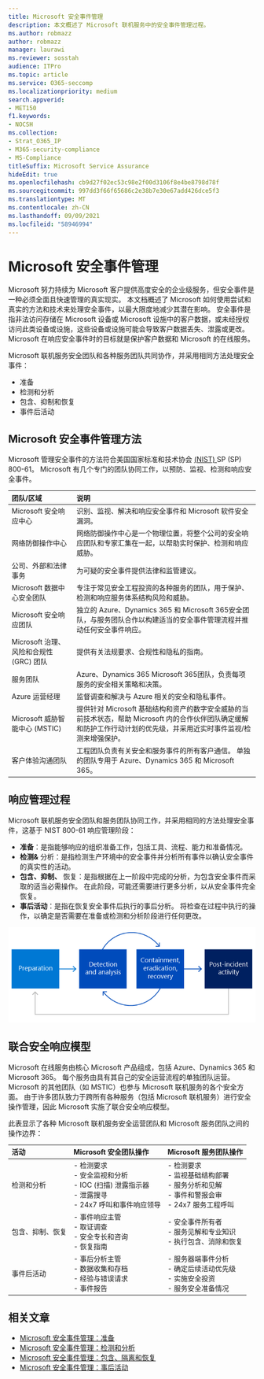 ```yaml
---
title: Microsoft 安全事件管理
description: 本文概述了 Microsoft 联机服务中的安全事件管理过程。
ms.author: robmazz
author: robmazz
manager: laurawi
ms.reviewer: sosstah
audience: ITPro
ms.topic: article
ms.service: O365-seccomp
ms.localizationpriority: medium
search.appverid:
- MET150
f1.keywords:
- NOCSH
ms.collection:
- Strat_O365_IP
- M365-security-compliance
- MS-Compliance
titleSuffix: Microsoft Service Assurance
hideEdit: true
ms.openlocfilehash: cb9d27f02ec53c98e2f00d3106f8e4be8798d78f
ms.sourcegitcommit: 997dd3f66f65686c2e38b7e30e67add426dce5f3
ms.translationtype: MT
ms.contentlocale: zh-CN
ms.lasthandoff: 09/09/2021
ms.locfileid: "58946994"
---
```

# <a name="microsoft-security-incident-management"></a>Microsoft 安全事件管理

Microsoft 努力持续为 Microsoft 客户提供高度安全的企业级服务，但安全事件是一种必须全面且快速管理的真实现实。 本文档概述了 Microsoft 如何使用尝试和真实的方法和技术来处理安全事件，以最大限度地减少其潜在影响。 安全事件是指非法访问存储在 Microsoft 设备或 Microsoft 设施中的客户数据，或未经授权访问此类设备或设施，这些设备或设施可能会导致客户数据丢失、泄露或更改。 Microsoft 在响应安全事件时的目标就是保护客户数据和 Microsoft 的在线服务。

Microsoft 联机服务安全团队和各种服务团队共同协作，并采用相同方法处理安全事件：

- 准备
- 检测和分析
- 包含、抑制和恢复
- 事件后活动

## <a name="microsoft-approach-to-security-incident-management"></a>Microsoft 安全事件管理方法

Microsoft 管理安全事件的方法符合美国国家标准和技术协会 [ (NIST) ](https://www.nist.gov/) SP (SP) 800-61。 Microsoft 有几个专门的团队协同工作，以预防、监视、检测和响应安全事件。

|**团队/区域**|**说明**|
|:------------|:--------------|
| Microsoft 安全响应中心 | 识别、监视、解决和响应安全事件和 Microsoft 软件安全漏洞。 |
| 网络防御操作中心 | 网络防御操作中心是一个物理位置，将整个公司的安全响应团队和专家汇集在一起，以帮助实时保护、检测和响应威胁。 |
| 公司、外部和法律事务 | 为可疑的安全事件提供法律和监管建议。 |
| Microsoft 数据中心安全团队 | 专注于常见安全工程投资的各种服务的团队，用于保护、检测和响应服务体系结构风险和威胁。 |
| Microsoft 安全响应团队 | 独立的 Azure、Dynamics 365 和 Microsoft 365安全团队，与服务团队合作以构建适当的安全事件管理流程并推动任何安全事件响应。 |
| Microsoft 治理、风险和合规性 (GRC) 团队 | 提供有关法规要求、合规性和隐私的指南。 |
| 服务团队 | Azure、Dynamics 365 Microsoft 365团队，负责每项服务的安全相关策略和决策。 |
| Azure 运营经理 | 监督调查和解决与 Azure 相关的安全和隐私事件。 |
| Microsoft 威胁智能中心 (MSTIC)  | 提供针对 Microsoft 基础结构和资产的数字安全威胁的当前技术状态，帮助 Microsoft 内的合作伙伴团队确定缓解和防护工作行动计划的优先级，并采用近实时事件监视/检测来增强保护。 |
| 客户体验沟通团队 | 工程团队负责有关安全和服务事件的所有客户通信。 单独的团队专用于 Azure、Dynamics 365 和 Microsoft 365。 |

## <a name="response-management-process"></a>响应管理过程

Microsoft 联机服务安全团队和服务团队协同工作，并采用相同的方法处理安全事件，这基于 NIST 800-61 响应管理阶段：

- **准备**：是指能够响应的组织准备工作，包括工具、流程、能力和准备情况。
- **检测&** 分析：是指检测生产环境中的安全事件并分析所有事件以确认安全事件的真实性的活动。
- **包含、抑制、** 恢复：是指根据在上一阶段中完成的分析，为包含安全事件而采取的适当必需操作。 在此阶段，可能还需要进行更多分析，以从安全事件完全恢复。
- **事后活动**：是指在恢复安全事件后执行的事后分析。 将检查在过程中执行的操作，以确定是否需要在准备或检测和分析阶段进行任何更改。

![安全事件管理阶段。](../media/assurance-sim-phases.png)

## <a name="federated-security-response-model"></a>联合安全响应模型

Microsoft 在线服务由核心 Microsoft 产品组成，包括 Azure、Dynamics 365 和 Microsoft 365。 每个服务由具有其自己的安全运营流程的单独团队运营。 Microsoft 的其他团队（如 MSTIC）也参与 Microsoft 联机服务的各个安全方面。 由于许多团队致力于跨所有各种服务（包括 Microsoft 联机服务）进行安全操作管理，因此 Microsoft 实施了联合安全响应模型。

此表显示了各种 Microsoft 联机服务安全运营团队和 Microsoft 服务团队之间的操作边界：

|**活动**|**Microsoft 安全团队操作**|**Microsoft 服务团队操作**|
|:-----------|:-----------------------------------------|:----------------------------------------|
| 检测和分析 | - 检测要求 <br> - 安全监视和分析 <br> - IOC (扫描) 泄露指示器 <br> - 泄露搜寻 <br> - 24x7 呼叫和事件响应领导 | - 检测要求 <br> - 监视基础结构部署 <br> - 服务分析和见解 <br> - 事件和警报会审 <br> - 24x7 服务工程呼叫  |
| 包含、抑制、恢复 | - 事件响应主管 <br> - 取证调查 <br> - 安全专长和咨询 <br> - 恢复指南 | - 安全事件所有者 <br> - 服务见解和专业知识 <br> - 执行包含、消除和恢复 |
| 事件后活动 | - 事后分析主管 <br> - 数据收集和存档 <br> - 经验与错误请求 <br> - 事件报告 | - 服务器端事件分析 <br> - 确定后续活动优先级 <br> - 实施安全投资 <br> - 服务安全准备情况 |

## <a name="related-articles"></a>相关文章

- [Microsoft 安全事件管理：准备](assurance-sim-preparation.md)
- [Microsoft 安全事件管理：检测和分析](assurance-sim-detection-analysis.md)
- [Microsoft 安全事件管理：包含、隔离和恢复](assurance-sim-containment-eradication-recovery.md)
- [Microsoft 安全事件管理：事后活动](assurance-sim-post-incident-activity.md)
